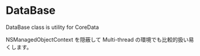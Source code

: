 DataBase
========

DataBase class is utility for CoreData

NSManagedObjectContext を隠蔽して Multi-thread の環境でも比較的扱い易くします。
